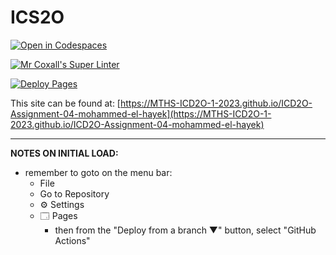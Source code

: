 # ICS2O

[![Open in Codespaces](https://classroom.github.com/assets/launch-codespace-7f7980b617ed060a017424585567c406b6ee15c891e84e1186181d67ecf80aa0.svg)](https://classroom.github.com/open-in-codespaces?assignment_repo_id=14951094)

[![Mr Coxall's Super Linter](https://github.com/MTHS-ICD2O-1-2023/ICD2O-Assignment-04-mohammed-el-hayek/workflows/Mr%20Coxall's%20Super%20Linter/badge.svg)](https://github.com/MTHS-ICD2O-1-2023/ICD2O-Assignment-04-mohammed-el-hayek/actions)

[![Deploy Pages](https://github.com/MTHS-ICD2O-1-2023/ICD2O-Assignment-04-mohammed-el-hayek/workflows/Deploy%20Pages/badge.svg)](https://github.com/MTHS-ICD2O-1-2023/ICD2O-Assignment-04-mohammed-el-hayek/actions)

This site can be found at: [https://MTHS-ICD2O-1-2023.github.io/ICD2O-Assignment-04-mohammed-el-hayek](https://MTHS-ICD2O-1-2023.github.io/ICD2O-Assignment-04-mohammed-el-hayek)

---

**NOTES ON INITIAL LOAD:**
- remember to goto on the menu bar:
  - File
  - Go to Repository
  - ⚙ Settings
  - 🗔 Pages
    - then from the "Deploy from a branch ▼" button, select "GitHub Actions"
